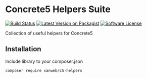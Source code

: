 # Concrete5 Helpers Suite
[![Build Status](https://travis-ci.org/Xanweb/c5-helpers.svg?branch=master)](https://travis-ci.org/Xanweb/c5-helpers)
[![Latest Version on Packagist](https://img.shields.io/packagist/v/xanweb/c5-helpers.svg?maxAge=2592000&style=flat-square)](https://packagist.org/packages/xanweb/c5-helpers)
[![Software License](https://img.shields.io/badge/license-MIT-brightgreen.svg?style=flat-square)](LICENSE)

Collection of useful helpers for Concrete5

## Installation

Include library to your composer.json
```bash
composer require xanweb/c5-helpers
```
